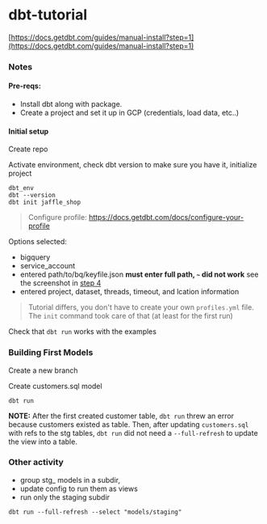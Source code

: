 # dbt-tutorial
[https://docs.getdbt.com/guides/manual-install?step=1](https://docs.getdbt.com/guides/manual-install?step=1)

### Notes
#### Pre-reqs:
* Install dbt along with package.
* Create a project and set it up in GCP (credentials, load data, etc..)

#### Initial setup
Create repo

Activate environment, check dbt version to make sure you have it, initialize project
```
dbt_env
dbt --version
dbt init jaffle_shop
```
> Configure profile:  https://docs.getdbt.com/docs/configure-your-profile

Options selected:
* bigquery
* service_account
* entered path/to/bq/keyfile.json **must enter full path, `~` did not work** see the screenshot in [step 4](https://docs.getdbt.com/guides/manual-install?step=4)
* entered project, dataset, threads, timeout, and lcation information

> Tutorial differs, you don't have to create your own `profiles.yml` file. The `init` command took care of that (at least for the first run)

Check that `dbt run` works with the examples

### Building First Models
Create a new branch

Create customers.sql model

`dbt run`

**NOTE:** After the first created customer table, `dbt run` threw an error because customers existed as table. Then, after updating `customers.sql` with refs to the stg tables, `dbt run` did not need a `--full-refresh` to update the view into a table.

### Other activity
* group stg_ models in a subdir,
* update config to run them as views
* run only the staging subdir

```
dbt run --full-refresh --select "models/staging"
```
